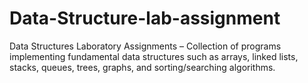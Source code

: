 # Data-Structure-lab-assignment
Data Structures Laboratory Assignments – Collection of programs implementing fundamental data structures such as arrays, linked lists, stacks, queues, trees, graphs, and sorting/searching algorithms.
